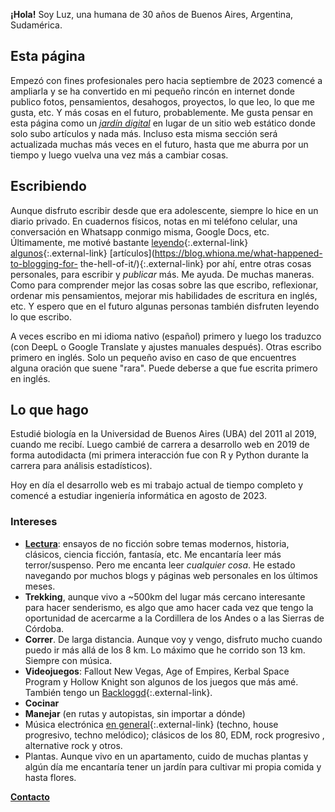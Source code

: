 **¡Hola!** Soy Luz, una humana de 30 años de Buenos Aires, Argentina, Sudamérica.

## Esta página

Empezó con fines profesionales pero hacia septiembre de 2023 comencé a ampliarla y se ha convertido en mi pequeño rincón en internet donde publico fotos, pensamientos, desahogos, proyectos, lo que leo, lo que me gusta, etc. Y más cosas en el futuro, probablemente. Me gusta pensar en esta página como un _[jardín digital](https://joelhooks.com/digital-garden/)_ en lugar de un sitio web estático donde solo subo artículos y nada más. Incluso esta misma sección será actualizada muchas más veces en el futuro, hasta que me aburra por un tiempo y luego vuelva una vez más a cambiar cosas.

## Escribiendo

Aunque disfruto escribir desde que era adolescente, siempre lo hice en un diario privado. En cuadernos físicos, notas en mi teléfono celular, una conversación en Whatsapp conmigo misma, Google Docs, etc. Últimamente, me motivé bastante [leyendo](https://jsomers.net/blog/more-people-should-write){:.external-link} [algunos](https://moretothat.com/writing-and-wisdom/){:.external-link} [artículos](https://blog.whiona.me/what-happened-to-blogging-for- the-hell-of-it/){:.external-link} por ahí, entre otras cosas personales, para escribir y _publicar_ más. Me ayuda. De muchas maneras. Como para comprender mejor las cosas sobre las que escribo, reflexionar, ordenar mis pensamientos, mejorar mis habilidades de escritura en inglés, etc. Y espero que en el futuro algunas personas también disfruten leyendo lo que escribo.

A veces escribo en mi idioma nativo (español) primero y luego los traduzco (con DeepL o Google Translate y ajustes manuales después). Otras escribo primero en inglés. Solo un pequeño aviso en caso de que encuentres alguna oración que suene "rara". Puede deberse a que fue escrita primero en inglés.

## Lo que hago

Estudié biología en la Universidad de Buenos Aires (UBA) del 2011 al 2019, cuando me recibí. Luego cambié de carrera a desarrollo web en 2019 de forma autodidacta (mi primera interacción fue con R y Python durante la carrera para análisis estadísticos).

Hoy en día el desarrollo web es mi trabajo actual de tiempo completo y comencé a estudiar ingeniería informática en agosto de 2023.

### Intereses

- **[Lectura](/leyendo)**: ensayos de no ficción sobre temas modernos, historia, clásicos, ciencia ficción, fantasía, etc. Me encantaría leer más terror/suspenso. Pero me encanta leer _cualquier cosa_. He estado navegando por muchos blogs y páginas web personales en los últimos meses.
- **Trekking**, aunque vivo a ~500km del lugar más cercano interesante para hacer senderismo, es algo que amo hacer cada vez que tengo la oportunidad de acercarme a la Cordillera de los Andes o a las Sierras de Córdoba.
- **Correr**. De larga distancia. Aunque voy y vengo, disfruto mucho cuando puedo ir más allá de los 8 km. Lo máximo que he corrido son 13 km. Siempre con música.
- **Videojuegos**: Fallout New Vegas, Age of Empires, Kerbal Space Program y Hollow Knight son algunos de los juegos que más amé. También tengo un [Backloggd](https://www.backloggd.com/u/synthopia/){:.external-link}.
- **Cocinar**
- **Manejar** (en rutas y autopistas, sin importar a dónde)
- Música electrónica [en general](https://open.spotify.com/playlist/5b63esqqeHwZTCTkAFG0VA?si=a1370cce90044fe3){:.external-link} (techno, house progresivo, techno melódico); clásicos de los 80, EDM, rock progresivo , alternative rock y otros.
- Plantas. Aunque vivo en un apartamento, cuido de muchas plantas y algún día me encantaría tener un jardín para cultivar mi propia comida y hasta flores.

**[Contacto](/es/contacto)**